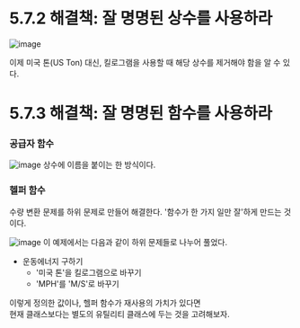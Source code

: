 # 5.7.2 해결책: 잘 명명된 상수를 사용하라

![image](https://user-images.githubusercontent.com/39221443/223913506-a8437f94-63ad-4901-94bd-f48062723edb.png)

이제 미국 톤(US Ton) 대신, 킬로그램을 사용할 때 해당 상수를 제거해야 함을 알 수 있다.

# 5.7.3 해결책: 잘 명명된 함수를 사용하라

### 공급자 함수
![image](https://user-images.githubusercontent.com/39221443/223913864-3b52046b-53a8-4892-83ab-460f1518ec18.png)
상수에 이름을 붙이는 한 방식이다.

### 헬퍼 함수
수량 변환 문제를 하위 문제로 만들어 해결한다.
'함수가 한 가지 일만 잘'하게 만드는 것이다.

![image](https://user-images.githubusercontent.com/39221443/223914118-0885fb5a-7d4e-412d-b0f6-73ba57f969fc.png)
이 예제에서는 다음과 같이 하위 문제들로 나누어 풀었다.
- 운동에너지 구하기
    - '미국 톤'을 킬로그램으로 바꾸기
    - 'MPH'를 'M/S'로 바꾸기

이렇게 정의한 값이나, 헬퍼 함수가 재사용의 가치가 있다면  
현재 클래스보다는 별도의 유틸리티 클래스에 두는 것을 고려해보자.